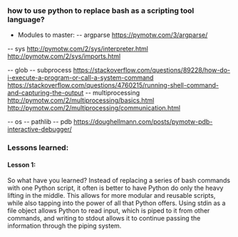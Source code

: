 ### how to use python to replace bash as a scripting tool language?
- Modules to master:
-- argparse
    https://pymotw.com/3/argparse/

-- sys
    http://pymotw.com/2/sys/interpreter.html
    http://pymotw.com/2/sys/imports.html

-- glob
-- subprocess
    https://stackoverflow.com/questions/89228/how-do-i-execute-a-program-or-call-a-system-command
    https://stackoverflow.com/questions/4760215/running-shell-command-and-capturing-the-output
-- multiprocessing
    http://pymotw.com/2/multiprocessing/basics.html
    http://pymotw.com/2/multiprocessing/communication.html

-- os
-- pathlib
-- pdb
    https://doughellmann.com/posts/pymotw-pdb-interactive-debugger/




### Lessons learned:
#### Lesson 1:
So what have you learned? Instead of replacing a series of bash commands with one Python script, it often is better 
to have Python do only the heavy lifting in the middle. This allows for more modular and reusable scripts, while also 
tapping into the power of all that Python offers. Using stdin as a file object allows Python to read input, which is 
piped to it from other commands, and writing to stdout allows it to continue passing the information through the piping system. 

        


